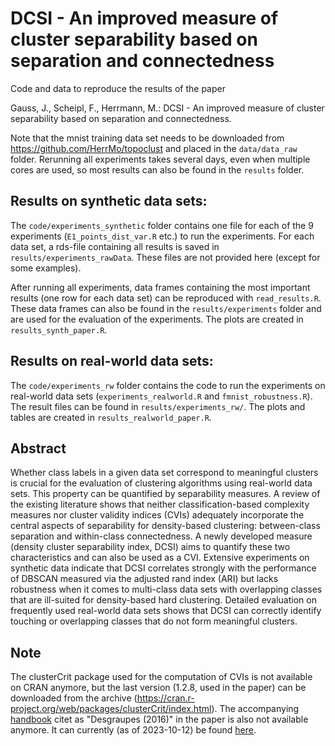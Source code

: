 # DCSI - An improved measure of cluster separability based on separation and connectedness

Code and data to reproduce the results of the paper 

Gauss, J., Scheipl, F., Herrmann, M.: DCSI - An improved measure of cluster separability based on separation and connectedness.

Note that the mnist training data set needs to be downloaded from https://github.com/HerrMo/topoclust and placed in the `data/data_raw` folder. Rerunning all experiments takes several days, even when multiple cores are used, so most results can also be found in the `results` folder.

## Results on synthetic data sets:

The `code/experiments_synthetic` folder contains one file for each of the 9 experiments (`E1_points_dist_var.R` etc.) to run the experiments. For each data set, a rds-file containing all results is saved in `results/experiments_rawData`. These files are not provided here (except for some examples).

After running all experiments, data frames containing the most important results (one row for each data set) can be reproduced with `read_results.R`. These data frames can also be found in the `results/experiments` folder and are used for the evaluation of the experiments. The plots are created in `results_synth_paper.R`.

## Results on real-world data sets:

The `code/experiments_rw` folder contains the code to run the experiments on real-world data sets (`experiments_realworld.R` and `fmnist_robustness.R`). The result files can be found in `results/experiments_rw/`. The plots and tables are created in `results_realworld_paper.R`.

## Abstract

Whether class labels in a given data set correspond to meaningful clusters is crucial for the evaluation of clustering algorithms using real-world data sets. This property can be quantified by separability measures. A review of the existing literature shows that neither classification-based complexity measures nor cluster validity indices (CVIs) adequately incorporate the central aspects of separability for density-based clustering: between-class separation and within-class connectedness. A newly developed measure (density cluster separability index, DCSI) aims to quantify these two characteristics and can also be used as a CVI. Extensive experiments on synthetic data indicate that DCSI correlates strongly with the performance of DBSCAN measured via the adjusted rand index (ARI) but lacks robustness when it comes to multi-class data sets with overlapping classes that are ill-suited for density-based hard clustering. Detailed evaluation on frequently used real-world data sets shows that DCSI can correctly identify touching or overlapping classes that do not form meaningful clusters.

## Note 

The clusterCrit package used for the computation of CVIs is not available on CRAN anymore, but the last version (1.2.8, used in the paper) can be downloaded from the archive (https://cran.r-project.org/web/packages/clusterCrit/index.html). The accompanying [handbook](https://www.semanticscholar.org/paper/Clustering-Indices-Desgraupes/c9f50bc2b009dd1c957e60a5e8dd138e4c8f0ecd) citet as "Desgraupes (2016)" in the paper is also not available anymore. It can currently (as of 2023-10-12) be found [here](http://cran.nexr.com/web/packages/clusterCrit/vignettes/clusterCrit.pdf).


